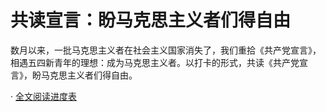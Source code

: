 # 共读宣言：盼马克思主义者们得自由
数月以来，一批马克思主义者在社会主义国家消失了，我们重拾《共产党宣言》，相遇五四新青年的理想：成为马克思主义者。以打卡的形式，共读《共产党宣言》，盼马克思主义者们得自由。  

· [全文阅读进度表](https://github.com/typethon/communist/blob/master/schedule.md)
